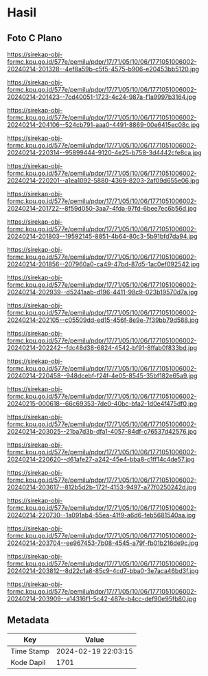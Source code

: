 # Hasil

## Foto C Plano

https://sirekap-obj-formc.kpu.go.id/577e/pemilu/pdpr/17/71/05/10/06/1771051006002-20240214-201328--4ef8a59b-c5f5-4575-b906-e20453bb5120.jpg

https://sirekap-obj-formc.kpu.go.id/577e/pemilu/pdpr/17/71/05/10/06/1771051006002-20240214-201423--7cd40051-1723-4c24-987a-f1a9997b3164.jpg

https://sirekap-obj-formc.kpu.go.id/577e/pemilu/pdpr/17/71/05/10/06/1771051006002-20240214-204106--524cb791-aaa0-4491-8869-00e6415ec08c.jpg

https://sirekap-obj-formc.kpu.go.id/577e/pemilu/pdpr/17/71/05/10/06/1771051006002-20240214-220314--95899444-9120-4e25-b758-3d4442cfe8ca.jpg

https://sirekap-obj-formc.kpu.go.id/577e/pemilu/pdpr/17/71/05/10/06/1771051006002-20240214-220201--a1ea1092-5880-4369-8203-2af09d655e06.jpg

https://sirekap-obj-formc.kpu.go.id/577e/pemilu/pdpr/17/71/05/10/06/1771051006002-20240214-201722--8f59d050-3aa7-4fda-97fd-6bee7ec6b56d.jpg

https://sirekap-obj-formc.kpu.go.id/577e/pemilu/pdpr/17/71/05/10/06/1771051006002-20240214-201803--19592145-8851-4b64-80c3-5b91bfd7da94.jpg

https://sirekap-obj-formc.kpu.go.id/577e/pemilu/pdpr/17/71/05/10/06/1771051006002-20240214-201856--207960a0-ca49-47bd-87d5-1ac0ef092542.jpg

https://sirekap-obj-formc.kpu.go.id/577e/pemilu/pdpr/17/71/05/10/06/1771051006002-20240214-202939--d5241aab-d196-4411-98c9-023b19570d7a.jpg

https://sirekap-obj-formc.kpu.go.id/577e/pemilu/pdpr/17/71/05/10/06/1771051006002-20240214-202105--c05509dd-ed15-456f-8e9e-7f39bb79d588.jpg

https://sirekap-obj-formc.kpu.go.id/577e/pemilu/pdpr/17/71/05/10/06/1771051006002-20240214-202242--fdc48d38-6824-4542-bf91-8ffab0f833bd.jpg

https://sirekap-obj-formc.kpu.go.id/577e/pemilu/pdpr/17/71/05/10/06/1771051006002-20240214-220458--948dcebf-f24f-4e05-8545-35bf182e65a9.jpg

https://sirekap-obj-formc.kpu.go.id/577e/pemilu/pdpr/17/71/05/10/06/1771051006002-20240215-000618--66c69353-7de0-40bc-bfa2-1d0e4f475df0.jpg

https://sirekap-obj-formc.kpu.go.id/577e/pemilu/pdpr/17/71/05/10/06/1771051006002-20240214-203025--21ba7d3b-dfa1-4057-84df-c76537d42576.jpg

https://sirekap-obj-formc.kpu.go.id/577e/pemilu/pdpr/17/71/05/10/06/1771051006002-20240214-220620--d61afe27-a242-45e4-bba8-c1ff14c4de57.jpg

https://sirekap-obj-formc.kpu.go.id/577e/pemilu/pdpr/17/71/05/10/06/1771051006002-20240214-203617--812b5d2b-172f-4153-9497-a77f0250242d.jpg

https://sirekap-obj-formc.kpu.go.id/577e/pemilu/pdpr/17/71/05/10/06/1771051006002-20240214-220730--1a091ab4-55ea-41f9-a6d6-feb5681540aa.jpg

https://sirekap-obj-formc.kpu.go.id/577e/pemilu/pdpr/17/71/05/10/06/1771051006002-20240214-203704--ee967453-7b08-4545-a79f-fb01b216de9c.jpg

https://sirekap-obj-formc.kpu.go.id/577e/pemilu/pdpr/17/71/05/10/06/1771051006002-20240214-203812--8d22c1a8-85c9-4cd7-bba0-3e7aca46bd3f.jpg

https://sirekap-obj-formc.kpu.go.id/577e/pemilu/pdpr/17/71/05/10/06/1771051006002-20240214-203909--a14316f1-5c42-487e-b4cc-def90e95fb80.jpg


## Metadata

| Key        | Value               |
| ---------- | ------------------- |
| Time Stamp | 2024-02-19 22:03:15 |
| Kode Dapil | 1701                |



